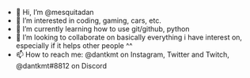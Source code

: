 - 👋 Hi, I’m @mesquitadan
- 👀 I’m interested in coding, gaming, cars, etc.
- 🌱 I’m currently learning how to use git/github, python
- 💞️ I’m looking to collaborate on basically everything i have interest on, especially if it helps other people ^^
- 📫 How to reach me: @dantkmt on Instagram, Twitter and Twitch, @dantkmt#8812 on Discord

<!---
mesquitadan/mesquitadan is a ✨ special ✨ repository because its `README.md` (this file) appears on your GitHub profile.
You can click the Preview link to take a look at your changes.
--->
